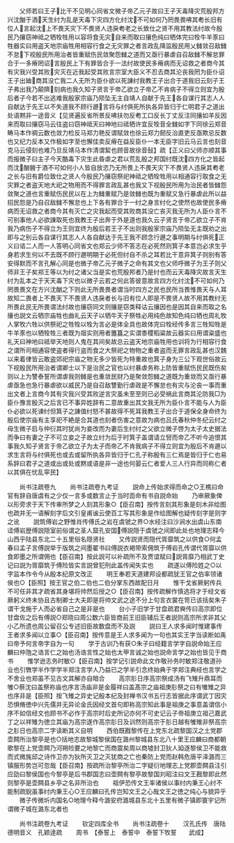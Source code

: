 <!-- { "loadSidebar": true } -->
　　父师若曰王子比干不见明心同省文微子帝乙元子故曰王子天毒降灾荒殷邦方兴沈酗于酒天生纣为乱是天毒下灾四方化纣沈不可如何乃罔畏畏咈其耇长旧有位人言起沈上不畏天灾下不畏贤人违戾耇老之长致仕之贤不用其教法纣故今殷民乃攘窃神祗之牺牷牲用以容将食无灾自来而取曰攘色纯曰牺体完曰牷牛羊豕曰牲器实曰用盗天地宗庙牲用相容行食之无灾罪之者言政乱降监殷民用乂雠敛召敌雠不怠下视殷民所用治者皆重赋伤民敛聚怨雠之道而又亟行暴虐自召敌雠不解怠罪合于一多瘠罔诏言殷民上下有罪皆合于一法纣故使民多瘠病而无诏救之者商今其有灾我兴受其败灾灭在近我起受其败言宗室大臣义不忍去商其沦丧我罔为臣仆诏王子出廸商其没亡我二人无所为臣仆欲以死諌纣我教王子出合于道我旧云刻子王子弗出我乃颠隮刻病也我久知子贤言于帝乙欲立子帝乙不肯病子不得立则宜为殷后者子今若不出逃难我殷家宗庙乃陨坠无主自靖人自献于先王各自谋行其志人人自献达于先王以不失道我不顾行遯言将与纣俱死所执各异皆归于仁明君子之道出处语黙非一途音义【见贤遍反省所景反咈扶勿反耇工口反长丁丈反注同攘如羊反因来而取曰攘窃马云往盗曰窃神祗天曰神地曰祗牺许宜反牷音全雠如字下同徐云郑音畴马本作禂云数也敛力检反马郑力艳反谓赋敛也徐云郑力劒反治直吏反亟欺忌反数也又纪力反本又作极如字至也懈佳卖反瘠在益反臣仆一本无臣字旧云马云言也刻音克马云侵刻也难乃旦反靖马本作清谓絜也顾音故徐音鼔】疏【正义曰父师亦顺其事而报微子曰主子今天酷毒下灾生此昏虐之君以荒乱殷之邦国纣既沈四方化之皆起而沈酗醟于酒不可如何小人皆自放恣乃无所畏上不畏天灾下不畏贤人违戾其耇老之长与旧有爵位致仕之贤人今殷民乃攘窃祭祀神祗之牺牷牲用以相通容行取食之无灾罪之者盗天地大祀之物用而不得罪言政乱甚也我又下视殷民所用为治民者皆雠怨敛聚之道也言重赋伤民民以在上为雠重赋乃是敛雠也既为重赋又急行暴虐此所以益招民怨是乃自召敌雠不懈怠也上下各有罪合于一纣之身言纣化之使然也故使民多瘠病而无诏救之者商今其有灭亡之灾我起而受其败商其没亡丧灭我无所为人臣仆言不可别事他人必欲諌取死也我教王子出奔于外是道也我久云子贤言于帝乙欲立子不肯我乃病伤子不得立为王则宜终为殷后若王子不出则我殷家宗庙乃陨坠无主既劝之出即与之别云各自谋行其志人人各自献达于先王我不顾念行遯之事明期与纣俱死正义曰谘二人而一人答明心同省文也郑云少师不答志在必死然则箕子本意岂必求生乎身若求生何以不去既不顾行遯明期于必死但纣自不杀之耳若比干意异箕子则别有答安得默而不言孔解心同是也微子帝乙元子微子之命有其文也父师呼微子为王子则父师非王子矣郑王等以为纣之诸父当是实也荒殷邦者乃是纣也而云天毒降灾故言天生纣为乱本之于天天毒下灾也以微子云若之何此答彼意故言四方化纣沈不可如何乃罔畏畏文在方兴沈酗之下则此无所畏畏者谓当时四方之民也民所当畏惟畏天与人耳故知二畏者上不畏天下不畏贤人违戾者长与旧有位人即是不畏贤人故不用其教纣无所畏此民无所畏谓法纣故也攘窃同文则攘是窃类释诂云攘因也是因其自来而取之名攘也説文云牺宗庙牲也曲礼云天子以牺牛天子祭牲必用纯色故知色纯曰牺也周礼牧人掌牧六牲以供祭祀之牲牷以牷为言必是体全具也故体完曰牷经传多言三牲知牲是牛羊豕也以牺牷牲三者既为爼实则用者簠簋之实谓黍稷稻粱故云器实曰用谓粢盛也礼天曰神地曰祗举天地则人鬼在其间矣故总云盗天地宗庙牲用也训将为行相容行食之谓所司相通容使盗者得行盗而食之大祭祀之物物之重者盗而无罪言政乱甚也汉魏以来着律皆云敢盗郊祀宗庙之物无多少皆死为特重故也箕子身为三公下观世俗故云下视殷民所用治者谓卿士以下是治民之官也以纣暴虐务称上防皆重赋伤民民既伤矣则以上为讐泰誓所谓虐我则雠是也重敛民财乃是聚敛怨雠之道既为重敛而又亟行暴虐亟急也急行暴虐欲以威民乃是自召敌讐勤行虐政是不懈怠也有灾与沦丧一事而重出文者上言商今其有灾我兴受其败逆言灾虽未至至则已必受祸此言商其沦防我□为臣仆豫言殷灭之后言已不事异姓辞有二意故重出其文我无所为臣仆言不能与人为臣仆必欲以死谏纣但箕子之諌值纣怒不甚故得不死耳我教王子出合于道保全身命终为殷后使宗庙有主享祀不絶是合其道也刻者伤害之意故为病也吕氏春秋仲冬纪云纣之母生微子启与仲衍其时犹尚为妾改而为妻后生纣纣之父欲立微子啓为太子太史据法而争曰有妻之子不可立妾之子故立纣为后于时箕子盖谓请立唘而帝乙不听今追恨其事我久知子贤言于帝乙欲立子为太子而帝乙不肯我病子不得立则宜为殷后不肯遯以求生言将与纣俱死也或去或留所执各异皆归于仁孔子称殷有三仁焉是皆归于仁也易系辞曰君子之道或出或处或黙或语是非一途也何晏云仁者爱人三人行异而同称仁者以其俱在忧乱寜民】



　　尚书注疏卷九
　　尚书注疏卷九考证
　　説命上传始求得而命之○王樵曰命官有辞自唐虞有之少仅一言多或数言止于当时靣命有书自説命始
　　乃审厥象俾以形旁求于天下传审所梦之人刻其形象○【臣召南】按传言刻其形象是刻木非绘图也疏并无一语解刻字后文引皇甫谧云使百工写其形象是作绘图解也疑传刻字是则字之讹
　　説筑傅岩之野惟肖传傅氏之岩在虞虢之界○水经注曰沙涧水出虞山东南迳傅岩歴傅説隠室前俗谓之圣人窟孔安国傅説隠于虞虢之间即此处也地理志释今山西乎陆县东北二十五里俗名隠贤社
　　又传説贤而隠代胥靡筑之以供食○何孟春曰孟子言傅説举于版筑之间墨翟书曰傅説衣褐带索佣筑于傅岩孔传谓代胥靡以供食即墨之所谓佣也【臣召南】按此説可以补疏所不及贾谊赋曰説胥靡乃相武丁史记曰説为胥靡筑于傅险皆实言説曾犯刑此盖传闻失实也
　　疏遂以傅险姓之○以字监本作令今从殷本纪原文改正
　　明王奉若天道建邦设都疏犹王官之伯率领诸侯也○【臣照】按王官之伯二伯也二伯分掌东西故配日月
　　惟干戈省厥躬传兵不可任非其才疏省其身堪将帅然后授之○【臣召南】按传疏解作慎选将才于经文省厥躬义终未协且古制卿士大夫即是将帅文武之途不分上句言衣裳在笥已该括矣朱子谓干戈施于人而必省自己之是非是也
　　台小子旧学于甘盘疏君奭传曰高宗即位甘盘佐之后有傅説○郑晓曰周公数六臣皆商前王旧臣辅后王者説则高宗所求非其父小乙所遗也周公留召公专述旧臣故数盘而不及説
　　説曰王人求多闻时惟建事传王者求多闻以立事○【臣召南】按传意是王人求多闻为一句也其实王字当读断如禹曰帝予何言帝字自为一句
　　学于古训乃有获○朱子曰经籍言学字自説命始王应麟曰仲虺之诰言仁之始也汤诰言性之始也太甲言诚之始也説命言学之始也皆见于商书
　　惟学逊志务时敏○【臣召南】按学记引説命此文作敬孙务时敏郑注敬道孙业也引斆学半作学学半郑注言学人乃益已之学半引念终始典于学郑注典经也言学之不舍业也郑虽不见古文其解亦自暗合
　　高宗肜日序高宗祭成汤有飞雉升鼎耳而雊○蔡沈曰盖祭祢庙也序言汤庙非是金履祥曰盖髙宗之庙祖庚肜祭之曰有雊雉之异也序非是【臣照】按飞雉之异史记殷本纪及封禅书汉书五行志皆据此序谓武丁因灾恐惧脩徳中兴先儒并无异论金氏因经文首句即称高宗知此事是祖庚之事意盖谓信小序不如信经文也顾书不必作于高宗时后史所记亦何不可史记云子帝祖庚立祖己嘉武丁之以祥雉为徳立其庙为高宗遂作高宗肜日及训然则高宗于肜日越有雊雉非祭高宗之肜日也高宗二字读断其义自明
　　西伯既戡黎传在上党东北疏黎国汉之土党郡壶闗所治黎亭是也○括地志故黎城黎侯国在潞州黎城县东北八十里王应麟曰商都朝歌黎在上党壶闗乃河朔险要之地黎亡而商震矣周以商墟封卫狄人廹逐黎侯卫不能救而式微旄邱之诗作卫亦为狄所灭卫之灭犹商之亡也秦防上党而赵韩危唐平泽潞而三镇服形势岂可忽哉【臣召南】按疏所治黎亭所治二字疑衍地理志上党郡壶闗县注引应劭曰黎侯国也今黎亭是后书郡国志曰壶闗有黎亭故黎国刘昭注曰文王戡黎即此然则黎亭是壶闗县乡亭之名非所治也
　　祖伊恐传文王率诸侯以事纣内秉王心纣不能制疏貎虽事纣内秉王心○王应麟曰孔传岂知文王之心哉文王之徳之纯心与貌异乎
　　微子传微圻内国名○地理今释今潞安府潞城县东北十五里有微子镇即寰宇记所谓微子城在潞东北者也







　　尚书注疏卷九考证
　　钦定四库全书
　　尚书注疏卷十
　　汉孔氏传　唐陆德明音义　孔颖逹疏
　　周书　【泰誓上　泰誓中　泰誓下牧誓　　武成】

